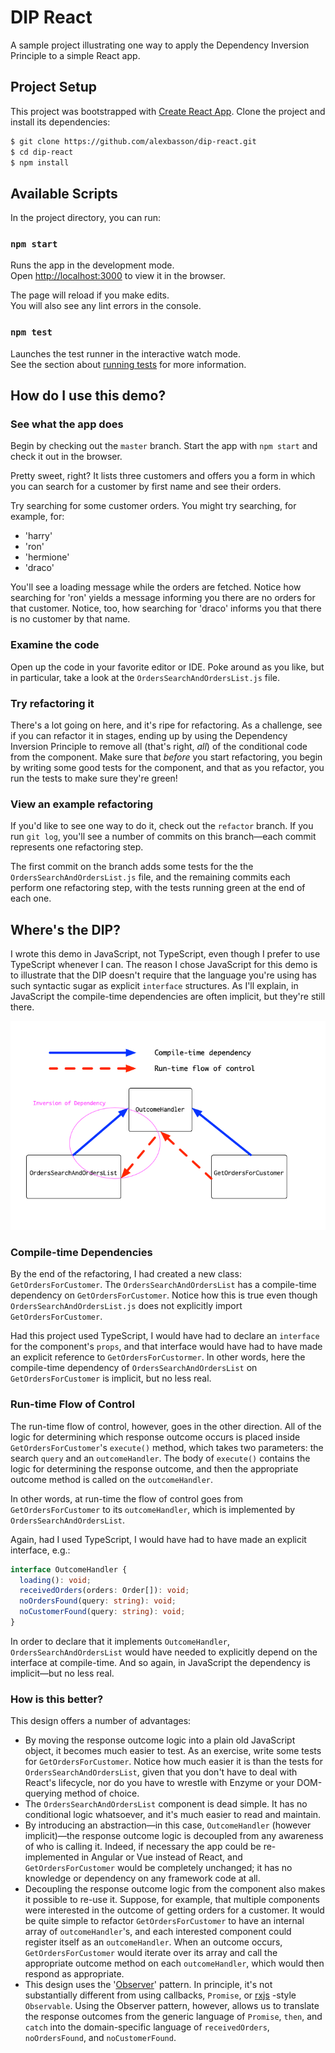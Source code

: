 # DIP React

A sample project illustrating one way to apply the Dependency Inversion Principle to a simple React app.

## Project Setup

This project was bootstrapped with [Create React App](https://github.com/facebook/create-react-app).
Clone the project and install its dependencies:

```bash
$ git clone https://github.com/alexbasson/dip-react.git
$ cd dip-react
$ npm install
```

## Available Scripts

In the project directory, you can run:

### `npm start`

Runs the app in the development mode.<br>
Open [http://localhost:3000](http://localhost:3000) to view it in the browser.

The page will reload if you make edits.<br>
You will also see any lint errors in the console.

### `npm test`

Launches the test runner in the interactive watch mode.<br>
See the section about [running tests](https://facebook.github.io/create-react-app/docs/running-tests) for more information.

## How do I use this demo?

### See what the app does

Begin by checking out the `master` branch. Start the app with `npm start` and check it out in the browser.

Pretty sweet, right? It lists three customers and offers you a form in which you can search for a customer by first name and see their orders.

Try searching for some customer orders. You might try searching, for example, for:
- 'harry'
- 'ron'
- 'hermione'
- 'draco'

You'll see a loading message while the orders are fetched. Notice how searching for 'ron' yields a message informing you there are no orders for that customer. Notice, too, how searching for 'draco' informs you that there is no customer by that name.

### Examine the code

Open up the code in your favorite editor or IDE. Poke around as you like, but in particular, take a look at the `OrdersSearchAndOrdersList.js` file.

### Try refactoring it

There's a lot going on here, and it's ripe for refactoring. As a challenge, see if you can refactor it in stages, ending up by using the Dependency Inversion Principle to remove all (that's right, *all*) of the conditional code from the component. Make sure that *before* you start refactoring, you begin by writing some good tests for the component, and that as you refactor, you run the tests to make sure they're green!

### View an example refactoring

If you'd like to see one way to do it, check out the `refactor` branch. If you run `git log`, you'll see a number of commits on this branch—each commit represents one refactoring step.

The first commit on the branch adds some tests for the the `OrdersSearchAndOrdersList.js` file, and the remaining commits each perform one refactoring step, with the tests running green at the end of each one.

## Where's the DIP?

I wrote this demo in JavaScript, not TypeScript, even though I prefer to use TypeScript whenever I can. The reason I chose JavaScript for this demo is to illustrate that the DIP doesn't require that the language you're using has such syntactic sugar as explicit `interface` structures. As I'll explain, in JavaScript the compile-time dependencies are often implicit, but they're still there.

![Inversion of Dependency](./dip-react.png)

### Compile-time Dependencies

By the end of the refactoring, I had created a new class: `GetOrdersForCustomer`. The `OrdersSearchAndOrdersList` has a compile-time dependency on `GetOrdersForCustomer`. Notice how this is true even though `OrdersSearchAndOrdersList.js` does not explicitly import `GetOrdersForCustomer`.

Had this project used TypeScript, I would have had to declare an `interface` for the component's `props`, and that interface would have had to have made an explicit reference to `GetOrdersForCustormer`. In other words, here the compile-time dependency of `OrdersSearchAndOrdersList` on `GetOrdersForCustomer` is implicit, but no less real.

### Run-time Flow of Control

The run-time flow of control, however, goes in the other direction. All of the logic for determining which response outcome occurs is placed inside `GetOrdersForCustomer`'s `execute()` method, which takes two parameters: the search `query` and an `outcomeHandler`. The body of `execute()` contains the logic for determining the response outcome, and then the appropriate outcome method is called on the `outcomeHandler`.

In other words, at run-time the flow of control goes from `GetOrdersForCustomer` to its `outcomeHandler`, which is implemented by `OrdersSearchAndOrdersList`.

Again, had I used TypeScript, I would have had to have made an explicit interface, e.g.:

```typescript
interface OutcomeHandler {
  loading(): void;
  receivedOrders(orders: Order[]): void;
  noOrdersFound(query: string): void;
  noCustomerFound(query: string): void;
}
```

In order to declare that it implements `OutcomeHandler`, `OrdersSearchAndOrdersList` would have needed to explicitly depend on the interface at compile-time. And so again, in JavaScript the dependency is implicit—but no less real.

### How is this better?

This design offers a number of advantages:
- By moving the response outcome logic into a plain old JavaScript object, it becomes much easier to test. As an exercise, write some tests for `GetOrdersForCustomer`. Notice how much easier it is than the tests for `OrdersSearchAndOrdersList`, given that you don't have to deal with React's lifecycle, nor do you have to wrestle with Enzyme or your DOM-querying method of choice.
- The `OrdersSearchAndOrdersList` component is dead simple. It has no conditional logic whatsoever, and it's much easier to read and maintain.
- By introducing an abstraction—in this case, `OutcomeHandler` (however implicit)—the response outcome logic is decoupled from any awareness of who is calling it. Indeed, if necessary the app could be re-implemented in Angular or Vue instead of React, and `GetOrdersForCustomer` would be completely unchanged; it has no knowledge or dependency on any framework code at all.
- Decoupling the response outcome logic from the component also makes it possible to re-use it. Suppose, for example, that multiple components were interested in the outcome of getting orders for a customer. It would be quite simple to refactor `GetOrdersForCustomer` to have an internal array of `outcomeHandler`'s, and each interested component could register itself as an `outcomeHandler`. When an outcome occurs, `GetOrdersForCustomer` would iterate over its array and call the appropriate outcome method on each `outcomeHandler`, which would then respond as appropriate.
- This design uses the '[Observer](https://en.wikipedia.org/wiki/Observer_pattern)' pattern. In principle, it's not substantially different from using callbacks, `Promise`, or [rxjs](https://github.com/Reactive-Extensions/RxJS) -style `Observable`. Using the Observer pattern, however, allows us to translate the response outcomes from the generic language of `Promise`, `then`, and `catch` into the domain-specific language of `receivedOrders`, `noOrdersFound`, and `noCustomerFound`.
